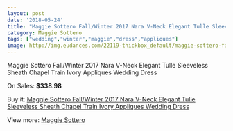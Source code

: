 ```yaml
---
layout: post
date: '2018-05-24'
title: "Maggie Sottero Fall/Winter 2017 Nara V-Neck Elegant Tulle Sleeveless Sheath Chapel Train Ivory Appliques Wedding Dress"
category: Maggie Sottero
tags: ["wedding","winter","maggie","dress","appliques"]
image: http://img.eudances.com/22119-thickbox_default/maggie-sottero-fall-winter-2017-nara-v-neck-elegant-tulle-sleeveless-sheath-chapel-train-ivory-appliques-wedding-dress.jpg
---
```

Maggie Sottero Fall/Winter 2017 Nara V-Neck Elegant Tulle Sleeveless Sheath Chapel Train Ivory Appliques Wedding Dress

On Sales: **$338.98**
<a href="https://www.eudances.com/en/maggie-sottero/7077-maggie-sottero-fall-winter-2017-nara-v-neck-elegant-tulle-sleeveless-sheath-chapel-train-ivory-appliques-wedding-dress.html"><amp-img layout="responsive" width="600" height="600" src="//img.eudances.com/22119-thickbox_default/maggie-sottero-fall-winter-2017-nara-v-neck-elegant-tulle-sleeveless-sheath-chapel-train-ivory-appliques-wedding-dress.jpg" alt="Maggie Sottero Fall/Winter 2017 Nara V-Neck Elegant Tulle Sleeveless Sheath Chapel Train Ivory Appliques Wedding Dress 0" /></a>
<a href="https://www.eudances.com/en/maggie-sottero/7077-maggie-sottero-fall-winter-2017-nara-v-neck-elegant-tulle-sleeveless-sheath-chapel-train-ivory-appliques-wedding-dress.html"><amp-img layout="responsive" width="600" height="600" src="//img.eudances.com/22122-thickbox_default/maggie-sottero-fall-winter-2017-nara-v-neck-elegant-tulle-sleeveless-sheath-chapel-train-ivory-appliques-wedding-dress.jpg" alt="Maggie Sottero Fall/Winter 2017 Nara V-Neck Elegant Tulle Sleeveless Sheath Chapel Train Ivory Appliques Wedding Dress 1" /></a>
<a href="https://www.eudances.com/en/maggie-sottero/7077-maggie-sottero-fall-winter-2017-nara-v-neck-elegant-tulle-sleeveless-sheath-chapel-train-ivory-appliques-wedding-dress.html"><amp-img layout="responsive" width="600" height="600" src="//img.eudances.com/22121-thickbox_default/maggie-sottero-fall-winter-2017-nara-v-neck-elegant-tulle-sleeveless-sheath-chapel-train-ivory-appliques-wedding-dress.jpg" alt="Maggie Sottero Fall/Winter 2017 Nara V-Neck Elegant Tulle Sleeveless Sheath Chapel Train Ivory Appliques Wedding Dress 2" /></a>
<a href="https://www.eudances.com/en/maggie-sottero/7077-maggie-sottero-fall-winter-2017-nara-v-neck-elegant-tulle-sleeveless-sheath-chapel-train-ivory-appliques-wedding-dress.html"><amp-img layout="responsive" width="600" height="600" src="//img.eudances.com/22120-thickbox_default/maggie-sottero-fall-winter-2017-nara-v-neck-elegant-tulle-sleeveless-sheath-chapel-train-ivory-appliques-wedding-dress.jpg" alt="Maggie Sottero Fall/Winter 2017 Nara V-Neck Elegant Tulle Sleeveless Sheath Chapel Train Ivory Appliques Wedding Dress 3" /></a>

Buy it: [Maggie Sottero Fall/Winter 2017 Nara V-Neck Elegant Tulle Sleeveless Sheath Chapel Train Ivory Appliques Wedding Dress](https://www.eudances.com/en/maggie-sottero/7077-maggie-sottero-fall-winter-2017-nara-v-neck-elegant-tulle-sleeveless-sheath-chapel-train-ivory-appliques-wedding-dress.html "Maggie Sottero Fall/Winter 2017 Nara V-Neck Elegant Tulle Sleeveless Sheath Chapel Train Ivory Appliques Wedding Dress")

View more: [Maggie Sottero](https://www.eudances.com/en/107-maggie-sottero "Maggie Sottero")